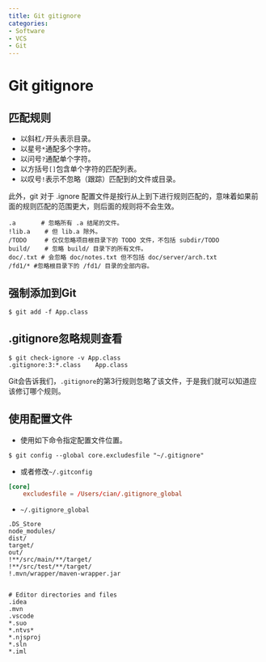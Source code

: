 ```yaml
---
title: Git gitignore
categories:
- Software
- VCS
- Git
---
```

# Git gitignore

## 匹配规则

- 以斜杠`/`开头表示目录。
- 以星号`*`通配多个字符。
- 以问号`?`通配单个字符。
- 以方括号`[]`包含单个字符的匹配列表。
- 以叹号`!`表示不忽略（跟踪）匹配到的文件或目录。

此外，git 对于 .ignore 配置文件是按行从上到下进行规则匹配的，意味着如果前面的规则匹配的范围更大，则后面的规则将不会生效。

```shell
.a       # 忽略所有 .a 结尾的文件。
!lib.a    # 但 lib.a 除外。
/TODO     # 仅仅忽略项目根目录下的 TODO 文件，不包括 subdir/TODO
build/    # 忽略 build/ 目录下的所有文件。
doc/.txt # 会忽略 doc/notes.txt 但不包括 doc/server/arch.txt
/fd1/* #忽略根目录下的 /fd1/ 目录的全部内容。
```

## 强制添加到Git

```shell
$ git add -f App.class
```

## .gitignore忽略规则查看

```shell
$ git check-ignore -v App.class
.gitignore:3:*.class	App.class
```

Git会告诉我们，`.gitignore`的第3行规则忽略了该文件，于是我们就可以知道应该修订哪个规则。

## 使用配置文件

- 使用如下命令指定配置文件位置。

```
$ git config --global core.excludesfile "~/.gitignore"
```

- 或者修改`~/.gitconfig`

```toml
[core]
	excludesfile = /Users/cian/.gitignore_global
```

- `~/.gitignore_global`

```
.DS_Store
node_modules/
dist/
target/
out/
!**/src/main/**/target/
!**/src/test/**/target/
!.mvn/wrapper/maven-wrapper.jar


# Editor directories and files
.idea
.mvn
.vscode
*.suo
*.ntvs*
*.njsproj
*.sln
*.iml

```

